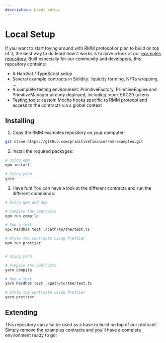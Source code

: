 ```yaml
---
description: Local setup.
---
```


# Local Setup

If you want to start toying around with RMM protocol or plan to build on top of it, the best way to do learn how it works is to have a look at our [examples repository](https://github.com/primitivefinance/rmm-examples). Built especially for our community and developers, this repository contains:
- A Hardhat / TypeScript setup
- Several example contracts in Solidity: liquidity farming, NFTs wrapping, ...
- A complete testing environment: PrimitiveFactory, PrimitiveEngine and PrimitiveManager already deployed, including mock ERC20 tokens
- Testing tools: custom Mocha hooks specific to RMM protocol and access to the contracts via a global context

## Installing

1. Copy the RMM examples repository on your computer:

```bash
git clone https://github.com/primitivefinance/rmm-examples.git
```

2. Install the required packages:

```bash
# Using npm
npm install

# Using yarn
yarn
```

3. Have fun! You can have a look at the different contracts and run the different commands:

```bash
# Using npm and npx

# Compile the contracts
npm run compile

# Run a test
npx hardhat test ./path/to/the/test.ts

# Style the contracts using Prettier
npm run prettier


# Using yarn

# Compile the contracts
yarn compile

# Run a test
yarn hardhat test ./path/to/the/test.ts

# Style the contracts using Prettier
yarn prettier
```

## Extending

This repository can also be used as a base to build on top of our protocol! Simply remove the examples contracts and you'll have a complete environment ready to go!
